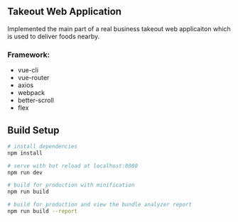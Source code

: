 <h2>Takeout Web Application</h2>
Implemented the main part of a real business takeout web applicaiton which is used to deliver foods nearby.

<h3>Framework:</h3>
<ul>
  <li>vue-cli</li>
  <li>vue-router</li>
  <li>axios</li>
  <li>webpack</li>
  <li>better-scroll</li>
  <li>flex</li>
</ul>

## Build Setup

``` bash
# install dependencies
npm install

# serve with hot reload at localhost:8080
npm run dev

# build for production with minification
npm run build

# build for production and view the bundle analyzer report
npm run build --report
```

